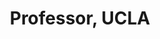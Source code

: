 ---
name: Veronica Santos
title:  Professor, UCLA
image: /img/advisors/santos_veronica.jpg
link: http://bionics.seas.ucla.edu
---